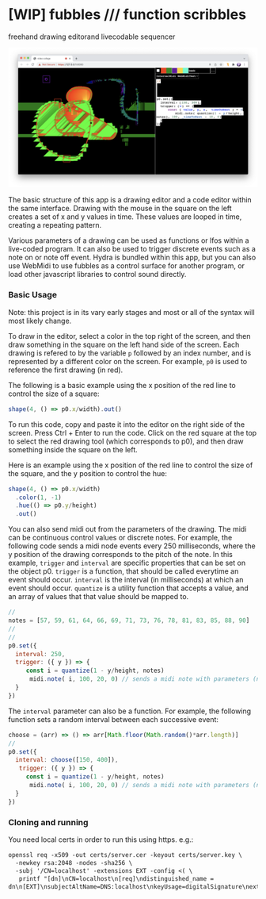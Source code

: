 # [WIP] fubbles /// function scribbles
freehand drawing editorand livecodable sequencer

![screenshot of editor](assets/fubbles.png)

The basic structure of this app is a drawing editor and a code editor within the same interface. Drawing with the mouse in the square on the left creates a set of x and y values in time. These values are looped in time, creating a repeating pattern.

Various parameters of a drawing can be used as functions or lfos within a live-coded program. It can also be used to trigger discrete events such as a note on or note off event. Hydra is bundled within this app, but you can also use WebMidi to use fubbles as a control surface for another program, or load other javascript libraries to control sound directly.

### Basic Usage
Note: this project is in its vary early stages and most or all of the syntax will most likely change. 

To draw in the editor, select a color in the top right of the screen, and then draw something in the square on the left hand side of the screen. Each drawing is refered to by the variable `p` followed by an index number, and is represented by a different color on the screen. For example, `p0` is used to reference the first drawing (in red). 

The following is a basic example using the x position of the red line to control the size of a square:

```javascript
shape(4, () => p0.x/width).out()
```

To run this code, copy and paste it into the editor on the right side of the screen. Press Ctrl + Enter to run the code. Click on the red square at the top to select the red drawing tool (which corresponds to p0), and then draw something inside the square on the left. 

Here is an example using the x position of the red line to control the size of the square, and the y position to control the hue:
```javascript
shape(4, () => p0.x/width)
  .color(1, -1)
  .hue(() => p0.y/height)
  .out()
```

You can also send midi out from the parameters of the drawing. The midi can be continuous control values or discrete notes. For example, the following code sends  a midi node events every 250 milliseconds, where the y position of the drawing corresponds to the pitch of the note. In this example, `trigger` and `interval` are specific properties that can be set on the object p0. `trigger` is a function, that should be called everytime an event should occur. 
`interval` is the interval (in milliseconds) at which an event should occur. 
`quantize` is a utility function that accepts a value, and an array of values that that value should be mapped to. 

```javascript
//
notes = [57, 59, 61, 64, 66, 69, 71, 73, 76, 78, 81, 83, 85, 88, 90]
//
//
p0.set({
  interval: 250,
  trigger: ({ y }) => {
     const i = quantize(1 - y/height, notes)
      midi.note( i, 100, 20, 0) // sends a midi note with parameters (note value, velocity, duration, midi channel)
  }
})
```

The `interval` parameter can also be a function. For example, the following function sets a random interval between each successive event:
```javascript
choose = (arr) => () => arr[Math.floor(Math.random()*arr.length)]
//
p0.set({
  interval: choose([150, 400]),
   trigger: ({ y }) => {
     const i = quantize(1 - y/height, notes)
      midi.note( i, 100, 20, 0) // sends a midi note with parameters (note value, velocity, duration, midi channel)
  }
})
```

### Cloning and running

You need local certs in order to run this using https. e.g.:
```
openssl req -x509 -out certs/server.cer -keyout certs/server.key \
  -newkey rsa:2048 -nodes -sha256 \
  -subj '/CN=localhost' -extensions EXT -config <( \
   printf "[dn]\nCN=localhost\n[req]\ndistinguished_name = dn\n[EXT]\nsubjectAltName=DNS:localhost\nkeyUsage=digitalSignature\nextendedKeyUsage=serverAuth")
```

